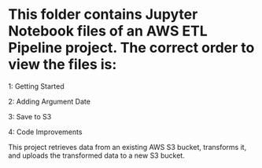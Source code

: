 # This folder contains Jupyter Notebook files of an AWS ETL Pipeline project. The correct order to view the files is:
1: Getting Started

2: Adding Argument Date

3: Save to S3

4: Code Improvements

This project retrieves data from an existing AWS S3 bucket, transforms it, and uploads the transformed data to a new S3 bucket.

